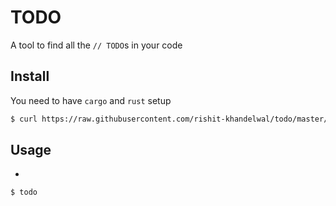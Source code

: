 # TODO

A tool to find all the `// TODO`s in your code

## Install
You need to have `cargo` and `rust` setup
```sh
$ curl https://raw.githubusercontent.com/rishit-khandelwal/todo/master/install.sh | sh
```

## Usage
- 
```sh
$ todo
```